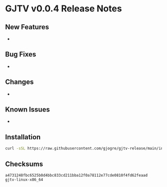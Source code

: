 # GJTV v0.0.4 Release Notes

## New Features
-

## Bug Fixes
-

## Changes
-

## Known Issues
-

## Installation
```bash
curl -sSL https://raw.githubusercontent.com/gjogre/gjtv-release/main/install.sh | bash -s v0.0.4
```

## Checksums
```
a4731248fbc6525b0d4bbc833cd211bba12f0a78112e77cde0810f4fd62feaad  gjtv-linux-x86_64
```
